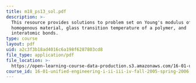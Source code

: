 ```yaml
---
title: m18_ps13_sol.pdf
description: >-
  This resource provides solutions to problem set on Young's modulus of a
  homogenous material, glass transition temperature of a polymer, and
  interatomic bonds.
type: course
layout: pdf
uid: a2c3f3b18ad4016c6a198f6287803cd8
file_type: application/pdf
file_location: >-
  https://open-learning-course-data-production.s3.amazonaws.com/16-01-unified-engineering-i-ii-iii-iv-fall-2005-spring-2006/a2c3f3b18ad4016c6a198f6287803cd8_m18_ps13_sol.pdf
course_id: 16-01-unified-engineering-i-ii-iii-iv-fall-2005-spring-2006
---
```

